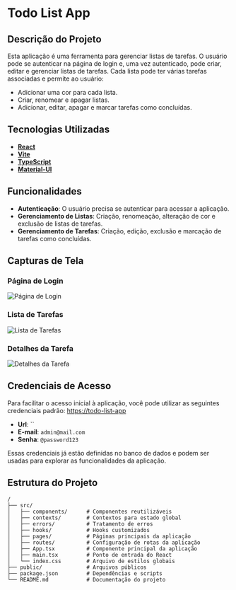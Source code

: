 # Todo List App

## Descrição do Projeto

Esta aplicação é uma ferramenta para gerenciar listas de tarefas. O usuário pode se autenticar na página de login e, uma vez autenticado, pode criar, editar e gerenciar listas de tarefas. Cada lista pode ter várias tarefas associadas e permite ao usuário:

- Adicionar uma cor para cada lista.
- Criar, renomear e apagar listas.
- Adicionar, editar, apagar e marcar tarefas como concluídas.

## Tecnologias Utilizadas

- **[React](https://reactjs.org/)**
- **[Vite](https://vitejs.dev/)**
- **[TypeScript](https://www.typescriptlang.org/)**
- **[Material-UI](https://mui.com/)**

## Funcionalidades

- **Autenticação**: O usuário precisa se autenticar para acessar a aplicação.
- **Gerenciamento de Listas**: Criação, renomeação, alteração de cor e exclusão de listas de tarefas.
- **Gerenciamento de Tarefas**: Criação, edição, exclusão e marcação de tarefas como concluídas.

## Capturas de Tela

### Página de Login

![Página de Login](./public/screenshots/login.png)

### Lista de Tarefas

![Lista de Tarefas](./public/screenshots/todolist.png)

### Detalhes da Tarefa

![Detalhes da Tarefa](./public/screenshots/tododetails.png)

## Credenciais de Acesso

Para facilitar o acesso inicial à aplicação, você pode utilizar as seguintes credenciais padrão:
[https://todo-list-app](https://tranquil-smakager-0e7053.netlify.app)
- **Url**: ``
- **E-mail**: `admin@mail.com`
- **Senha**: `@password123`

Essas credenciais já estão definidas no banco de dados e podem ser usadas para explorar as funcionalidades da aplicação.

## Estrutura do Projeto

```plaintext
/
├── src/
│   ├── components/      # Componentes reutilizáveis
│   ├── contexts/        # Contextos para estado global
│   ├── errors/          # Tratamento de erros
│   ├── hooks/           # Hooks customizados
│   ├── pages/           # Páginas principais da aplicação
│   ├── routes/          # Configuração de rotas da aplicação
│   ├── App.tsx          # Componente principal da aplicação
│   ├── main.tsx         # Ponto de entrada do React
│   └── index.css        # Arquivo de estilos globais
├── public/              # Arquivos públicos
├── package.json         # Dependências e scripts
└── README.md            # Documentação do projeto
```
